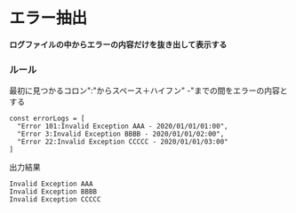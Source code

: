 # エラー抽出

**ログファイルの中からエラーの内容だけを抜き出して表示する**

### ルール
最初に見つかるコロン":"からスペース＋ハイフン" -"までの間をエラーの内容とする

```
const errorLogs = [
  "Error 101:Invalid Exception AAA - 2020/01/01/01:00",
  "Error 3:Invalid Exception BBBB - 2020/01/01/02:00",
  "Error 22:Invalid Exception CCCCC - 2020/01/01/03:00"
]
```

出力結果
```
Invalid Exception AAA
Invalid Exception BBBB
Invalid Exception CCCCC
```